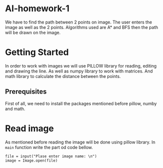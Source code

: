 # AI-homework-1
We have to find the path between 2 points on image. The user enters the image as well as the 2 points. Algorithms used are A* and BFS then the path will be drawn on the image.
# Getting Started
In order to work with images we will use PILLOW library for reading, editing and drawing the line. As well as numpy library to work with matrices. And math library to calculate the distance between the points.
## Prerequisites
First of all, we need to install the packages mentioned before pillow, numby and math.
# Read image
As mentioned before reading the image will be done using pillow library. In `main` function write the part od code bellow.
```
file = input("Plase enter image name: \n")
image = Image.open(file)
```
